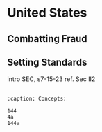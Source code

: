 # United States

## Combatting Fraud


## Setting Standards
intro SEC, s7-15-23 ref. Sec II2


## 


```{toctree}
:caption: Concepts:

144
4a
144a
```